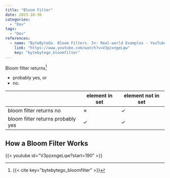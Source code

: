 ```yaml
---
title: "Bloom Filter"
date: 2023-10-30
categories:
  - "Dev"
tags:
  - "Dev"
references:
  - name: "ByteByteGo. Bloom Filters. In: Real-world Examples - YouTube [Internet]. 6 Sep 2022 [cited 31 Oct 2023]. Available: https://www.youtube.com/watch?v=V3pzxngeLqw"
    link: "https://www.youtube.com/watch?v=V3pzxngeLqw"
    key: "bytebytego_bloomfilter"
---
```


Bloom filter returns[^bytebytego_bloomfilter]

- probably yes, or
- no.

| | element in set | element not in set |
|----|----|----|
| bloom filter returns no | ✗ | ✓ |
| bloom filter returns probably yes | ✓ | ✓ |

## How a Bloom Filter Works

{{< youtube id="V3pzxngeLqw?start=190" >}}


[^bytebytego_bloomfilter]: {{< cite key="bytebytego_bloomfilter" >}}